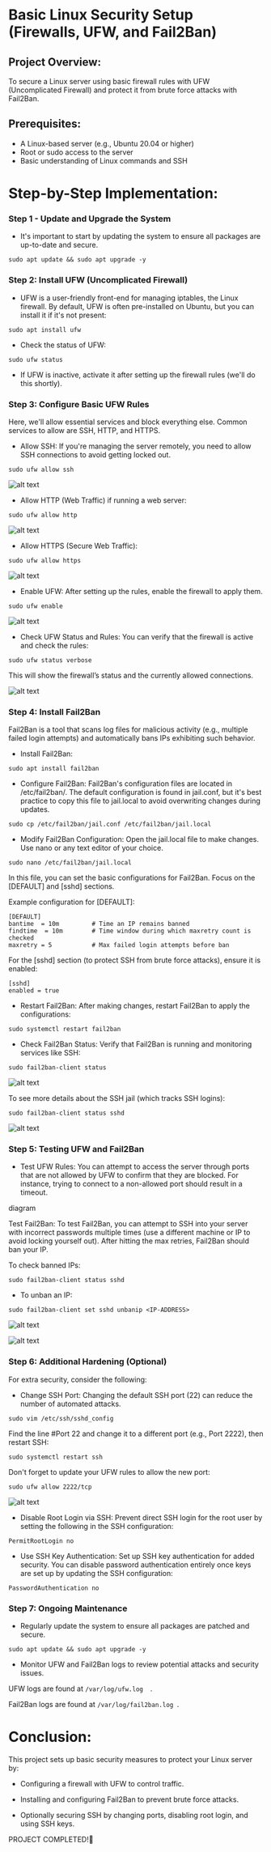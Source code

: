 
# Basic Linux Security Setup (Firewalls, UFW, and Fail2Ban)

## Project Overview:

To secure a Linux server using basic firewall rules with UFW (Uncomplicated Firewall) and protect it from brute force attacks with Fail2Ban.

## Prerequisites:

* A Linux-based server (e.g., Ubuntu 20.04 or higher)
* Root or sudo access to the server
* Basic understanding of Linux commands and SSH

# Step-by-Step Implementation:

### Step 1 - Update and Upgrade the System

* It's important to start by updating the system to ensure all packages are up-to-date and secure.

```
sudo apt update && sudo apt upgrade -y
```

### Step 2: Install UFW (Uncomplicated Firewall)

* UFW is a user-friendly front-end for managing iptables, the Linux firewall. By default, UFW is often pre-installed on Ubuntu, but you can install it if it's not present:

```
sudo apt install ufw
```

* Check the status of UFW:

```
sudo ufw status
```

* If UFW is inactive, activate it after setting up the firewall rules (we'll do this shortly).

### Step 3: Configure Basic UFW Rules

Here, we'll allow essential services and block everything else. Common services to allow are SSH, HTTP, and HTTPS.

* Allow SSH: If you're managing the server remotely, you need to allow SSH connections to avoid getting locked out.

```
sudo ufw allow ssh
```

![alt text](Image/allow-ssh.png)

* Allow HTTP (Web Traffic) if running a web server:

```
sudo ufw allow http
```
![alt text](Image/allow-http.png)

* Allow HTTPS (Secure Web Traffic):

```
sudo ufw allow https
```

![alt text](Image/allow-https.png)

* Enable UFW: After setting up the rules, enable the firewall to apply them.

```
sudo ufw enable
```
![alt text](Image/ufw-enabled.png)


* Check UFW Status and Rules: You can verify that the firewall is active and check the rules:

```
sudo ufw status verbose
```

This will show the firewall’s status and the currently allowed connections.

![alt text](Image/ufw-status.png)

### Step 4: Install Fail2Ban

Fail2Ban is a tool that scans log files for malicious activity (e.g., multiple failed login attempts) and automatically bans IPs exhibiting such behavior.

* Install Fail2Ban:

```
sudo apt install fail2ban
```

* Configure Fail2Ban: Fail2Ban's configuration files are located in /etc/fail2ban/. The default configuration is found in jail.conf, but it's best practice to copy this file to jail.local to avoid overwriting changes during updates.

```
sudo cp /etc/fail2ban/jail.conf /etc/fail2ban/jail.local
```

* Modify Fail2Ban Configuration: Open the jail.local file to make changes. Use nano or any text editor of your choice.

```
sudo nano /etc/fail2ban/jail.local
```

In this file, you can set the basic configurations for Fail2Ban. Focus on the [DEFAULT] and [sshd] sections.

Example configuration for [DEFAULT]:

```
[DEFAULT]
bantime  = 10m         # Time an IP remains banned
findtime  = 10m        # Time window during which maxretry count is checked
maxretry = 5           # Max failed login attempts before ban
```

For the [sshd] section (to protect SSH from brute force attacks), ensure it is enabled:

```
[sshd]
enabled = true
```
* Restart Fail2Ban: After making changes, restart Fail2Ban to apply the configurations:

```
sudo systemctl restart fail2ban
```

* Check Fail2Ban Status: Verify that Fail2Ban is running and monitoring services like SSH:

```
sudo fail2ban-client status
```

![alt text](Image/fail2ban-clientststatus.png)


To see more details about the SSH jail (which tracks SSH logins):

```
sudo fail2ban-client status sshd
```

![alt text](Image/sudo-fail2bansshd.png)

### Step 5: Testing UFW and Fail2Ban

* Test UFW Rules: You can attempt to access the server through ports that are not allowed by UFW to confirm that they are blocked. For instance, trying to connect to a non-allowed port should result in a timeout.

diagram

Test Fail2Ban: To test Fail2Ban, you can attempt to SSH into your server with incorrect passwords multiple times (use a different machine or IP to avoid locking yourself out). After hitting the max retries, Fail2Ban should ban your IP.

To check banned IPs:

```
sudo fail2ban-client status sshd
```

* To unban an IP:

```
sudo fail2ban-client set sshd unbanip <IP-ADDRESS>
```

![alt text](Image/ban-unbanips1.png)

![alt text](Image/ban-unbanips2.png)


### Step 6: Additional Hardening (Optional)

For extra security, consider the following:

* Change SSH Port: Changing the default SSH port (22) can reduce the number of automated attacks.

```
sudo vim /etc/ssh/sshd_config
```

Find the line #Port 22 and change it to a different port (e.g., Port 2222), then restart SSH:

```
sudo systemctl restart ssh
```

Don't forget to update your UFW rules to allow the new port:

```
sudo ufw allow 2222/tcp
```

![alt text](Image/allow-2222tcp.png)


* Disable Root Login via SSH: Prevent direct SSH login for the root user by setting the following in the SSH configuration:

```
PermitRootLogin no
```

* Use SSH Key Authentication: Set up SSH key authentication for added security. You can disable password authentication entirely once keys are set up by updating the SSH configuration:

```
PasswordAuthentication no
```

### Step 7: Ongoing Maintenance

* Regularly update the system to ensure all packages are patched and secure.

```
sudo apt update && sudo apt upgrade -y
```

* Monitor UFW and Fail2Ban logs to review potential attacks and security issues.

UFW logs are found at ```/var/log/ufw.log 
                      ```.

Fail2Ban logs are found at ```/var/log/fail2ban.log
                           ```.

# Conclusion:

This project sets up basic security measures to protect your Linux server by:

* Configuring a firewall with UFW to control traffic.

* Installing and configuring Fail2Ban to prevent brute force attacks.

* Optionally securing SSH by changing ports, disabling root login, and using SSH keys.



PROJECT COMPLETED!🎉